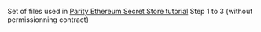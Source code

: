 Set of files used in [Parity Ethereum Secret Store tutorial](https://wiki.parity.io/Secret-Store-Tutorial-overview) Step 1 to 3 (without permissionning contract)
